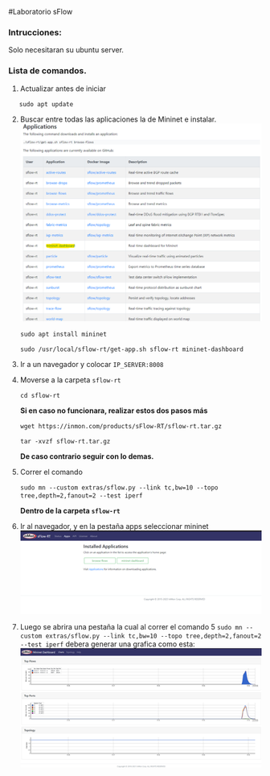 #Laboratorio sFlow
### Intrucciones: 
Solo necesitaran su ubuntu server.
### Lista de comandos.
1. Actualizar antes de iniciar 
```
   sudo apt update
   ```
2. Buscar entre todas las aplicaciones la de Mininet e instalar. 
   ![Aplicaciones](https://github.com/aerchila/sar2023/blob/main/apps.png)
   ```
   sudo apt install mininet
   ```
   ```
   sudo /usr/local/sflow-rt/get-app.sh sflow-rt mininet-dashboard
   ```
3. Ir a un navegador y colocar ```IP_SERVER:8008```
4. Moverse a la carpeta ```sflow-rt```
   ```
   cd sflow-rt
   ```
   **Si en caso no funcionara, realizar estos dos pasos más**
   ```
   wget https://inmon.com/products/sFlow-RT/sflow-rt.tar.gz
   ```
   
   ```
   tar -xvzf sflow-rt.tar.gz
   ```
   **De caso contrario seguir con lo demas.**
5. Correr el comando
   ```
   sudo mn --custom extras/sflow.py --link tc,bw=10 --topo tree,depth=2,fanout=2 --test iperf
   ```
   **Dentro de la carpeta ```sflow-rt```**
6. Ir al navegador, y en la pestaña apps seleccionar mininet
   ![Mininet](https://github.com/aerchila/sar2023/blob/main/Aplicacion-mininet.png)

7. Luego se abrira una pestaña la cual al correr el comando 5 ```sudo mn --custom extras/sflow.py --link tc,bw=10 --topo tree,depth=2,fanout=2 --test iperf``` debera generar una grafica como esta:
   ![Gráfica Mininet](https://github.com/aerchila/sar2023/blob/main/gr%C3%A1fica-mininet.png)
